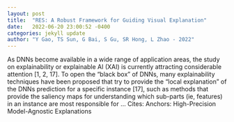 ```yaml
---
layout: post
title:  "RES: A Robust Framework for Guiding Visual Explanation"
date:   2022-06-20 23:00:52 -0400
categories: jekyll update
author: "Y Gao, TS Sun, G Bai, S Gu, SR Hong, L Zhao - 2022"
---
```

As DNNs become available in a wide range of application areas, the study on explainability or explainable AI (XAI) is currently attracting considerable attention [1, 2, 17]. To open the “black box” of DNNs, many explainability techniques have been proposed that try to provide the “local explanation” of the DNNs prediction for a specific instance [17], such as methods that provide the saliency maps for understanding which sub-parts (ie, features) in an instance are most responsible for …
Cites: ‪Anchors: High-Precision Model-Agnostic Explanations‬  